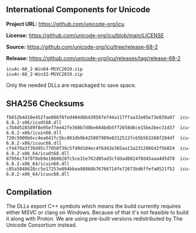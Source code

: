 International Components for Unicode
------------------------------------

**Project URL:** https://github.com/unicode-org/icu

**License:** https://github.com/unicode-org/icu/blob/main/LICENSE

**Source:** https://github.com/unicode-org/icu/tree/release-68-2

**Release:** https://github.com/unicode-org/icu/releases/tag/release-68-2

```
icu4c-68_2-Win64-MSVC2019.zip
icu4c-68_2-Win32-MSVC2019.zip
```

Only the needed DLLs are repackaged to save space.


SHA256 Checksums
----------------

```
fb652b4d18e452fae886f8fed404d6b430587e744a117ffaa32e05e73e839a97  icu-6.8.2-x86/icudt68.dll
c7b8d528589f8e95e77ee42fe360b7d0be604bdb5ff2658d6ce15be2bec31d37  icu-6.8.2-x86/icuin68.dll
720c5009b6cc4ea641fc5bc803db9b425807989e8312512fc65b563268f284df  icu-6.8.2-x86/icuuc68.dll
cf4479a3f39d95c77058f39c5f49d104ec4f6d43e365aa13a2312066d2f5b024  icu-6.8.2-x86_64/icudt68.dll
87956cf4f8f8eb9e1860628fc5ce31e762d85ad3cfddad0824f0d45aaa4d5d78  icu-6.8.2-x86_64/icuin68.dll
c85a5848628cc5e17253e894bbea98868b76766714fe72673bd6ffefa0521f52  icu-6.8.2-x86_64/icuuc68.dll
```


Compilation
-----------

The DLLs export C++ symbols which means the build currently requires either MSVC
or clang on Windows. Because of that it's not feasible to build it along with
Proton. We are using pre-built versions redistributed by The Unicode Consortium
instead.

